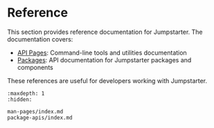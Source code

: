 # Reference

This section provides reference documentation for Jumpstarter. The documentation
covers:

- [API Pages](man-pages/index.md): Command-line tools and utilities
  documentation
- [Packages](package-apis/index.md): API documentation for Jumpstarter packages
  and components

These references are useful for developers working with Jumpstarter.

```{toctree}
:maxdepth: 1
:hidden:

man-pages/index.md
package-apis/index.md
```